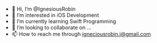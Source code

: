 - 👋 Hi, I’m @IgnesiousRobin
- 👀 I’m interested in iOS Development
- 🌱 I’m currently learning Swift Programming
- 💞️ I’m looking to collaborate on ...
- 📫 How to reach me through igneciousrobin.j@gmail.com

<!---
IgnesiousRobin/IgnesiousRobin is a ✨ special ✨ repository because its `README.md` (this file) appears on your GitHub profile.
You can click the Preview link to take a look at your changes.
--->
